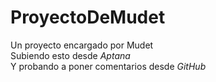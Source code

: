 # ProyectoDeMudet
Un proyecto encargado por Mudet<br>
Subiendo esto desde _Aptana_<br>
Y probando a poner comentarios desde _GitHub_
